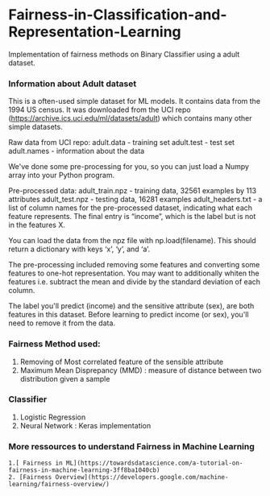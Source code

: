 # Fairness-in-Classification-and-Representation-Learning

Implementation of  fairness methods on Binary Classifier using a adult dataset. 

### Information about Adult dataset

This is a often-used simple dataset for ML models. It contains data from the 1994 US census. It was downloaded from the UCI repo (https://archive.ics.uci.edu/ml/datasets/adult) which contains many other simple datasets.

Raw data from UCI repo:
adult.data - training set
adult.test - test set
adult.names - information about the data

We've done some pre-processing for you, so you can just load a Numpy array into your Python program.

Pre-processed data:
adult_train.npz - training data, 32561 examples by 113 attributes
adult_test.npz - testing data, 16281 examples
adult_headers.txt - a list of column names for the pre-processed dataset, indicating what each feature represents. The final entry is “income”, which is the label but is not in the features X.

You can load the data from the npz file with np.load(filename). This should return a dictionary with keys ‘x’, ‘y’, and ‘a’.

The pre-processing included removing some features and converting some features to one-hot representation. You may want to additionally whiten the features i.e. subtract the mean and divide by the standard deviation of each column.

The label you'll predict (income) and the sensitive attribute (sex), are both features in this dataset. Before learning to predict income (or sex), you'll need to remove it from the data.
     
### Fairness Method used:
  1. Removing of Most correlated feature of the sensible attribute
  2. Maximum Mean Disprepancy (MMD) : measure of distance between two distribution given a sample
  
### Classifier 
  1. Logistic Regression
  2. Neural Network : Keras implementation
  
### More ressources to understand Fairness in Machine Learning
    1.[ Fairness in ML](https://towardsdatascience.com/a-tutorial-on-fairness-in-machine-learning-3ff8ba1040cb)
    2. [Fairness Overview](https://developers.google.com/machine-learning/fairness-overview/)
